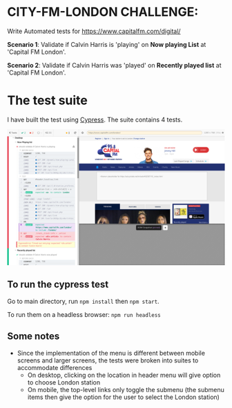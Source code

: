 # CITY-FM-LONDON CHALLENGE: 

Write Automated tests for https://www.capitalfm.com/digital/

**Scenario 1**: Validate if Calvin Harris is 'playing' on **Now playing List** at 'Capital FM London'.

**Scenario 2**: Validate if Calvin Harris was 'played' on **Recently played list** at 'Capital FM London'.

# The test suite

I have built the test using [Cypress](https://www.cypress.io/). The suite contains 4 tests.

<img src="screenshot.png">

## To run the cypress test

Go to main directory, run `npm install` then `npm start`.

To run them on a headless browser: `npm run headless`

## Some notes

- Since the implementation of the menu is different between mobile screens and larger screens, the tests were broken into suites to accommodate differences
    - On desktop, clicking on the location in header menu will give option to choose London station
    - On mobile, the top-level links only toggle the submenu (the submenu items then give the option for the user to select the London station)